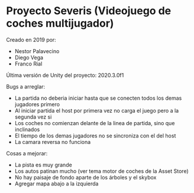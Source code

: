 # Proyecto Severis (Videojuego de coches multijugador)


Creado en 2019 por:

* Nestor Palavecino
* Diego Vega
* Franco Rial


Última versión de Unity del proyecto: 2020.3.0f1


Bugs a arreglar:

* La partida no deberia iniciar hasta que se conecten todos los demas jugadores primero
* Al iniciar partida el host por primera vez no carga el juego pero a la segunda vez si
* Los coches no comienzan delante de la linea de partida, sino que inclinados
* El tiempo de los demas jugadores no se sincroniza con el del host
* La camara reversa no funciona


Cosas a mejorar:

* La pista es muy grande
* Los autos patinan mucho (ver tema motor de coches de la Asset Store)
* No hay paisaje de fondo aparte de los árboles y el skybox
* Agregar mapa abajo a la izquierda

